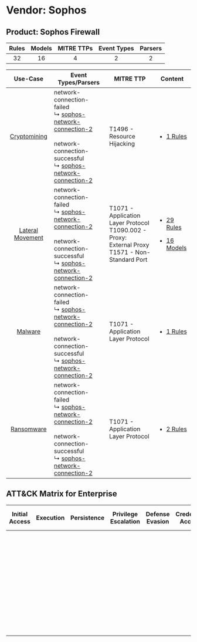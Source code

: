 Vendor: Sophos
==============
Product: Sophos Firewall
------------------------
| Rules | Models | MITRE TTPs | Event Types | Parsers |
|:-----:|:------:|:----------:|:-----------:|:-------:|
|  32   |   16   |     4      |      2      |    2    |

|                           Use-Case                           | Event Types/Parsers                                                                                                                                                                                                                                      | MITRE TTP                                                                                                | Content                                                                                                              |
|:------------------------------------------------------------:| -------------------------------------------------------------------------------------------------------------------------------------------------------------------------------------------------------------------------------------------------------- | -------------------------------------------------------------------------------------------------------- | -------------------------------------------------------------------------------------------------------------------- |
|     [Cryptomining](../../../UseCases/uc_cryptomining.md)     |  network-connection-failed<br> ↳ [sophos-network-connection-2](Parsers/parserContent_sophos-network-connection-2.md)<br><br> network-connection-successful<br> ↳ [sophos-network-connection-2](Parsers/parserContent_sophos-network-connection-2.md)<br> | T1496 - Resource Hijacking<br>                                                                           | [<ul><li>1 Rules</li></ul>](Rules_Models/r_m_sophos_sophos_firewall_Cryptomining.md)                                 |
| [Lateral Movement](../../../UseCases/uc_lateral_movement.md) |  network-connection-failed<br> ↳ [sophos-network-connection-2](Parsers/parserContent_sophos-network-connection-2.md)<br><br> network-connection-successful<br> ↳ [sophos-network-connection-2](Parsers/parserContent_sophos-network-connection-2.md)<br> | T1071 - Application Layer Protocol<br>T1090.002 - Proxy: External Proxy<br>T1571 - Non-Standard Port<br> | [<ul><li>29 Rules</li></ul><ul><li>16 Models</li></ul>](Rules_Models/r_m_sophos_sophos_firewall_Lateral_Movement.md) |
|          [Malware](../../../UseCases/uc_malware.md)          |  network-connection-failed<br> ↳ [sophos-network-connection-2](Parsers/parserContent_sophos-network-connection-2.md)<br><br> network-connection-successful<br> ↳ [sophos-network-connection-2](Parsers/parserContent_sophos-network-connection-2.md)<br> | T1071 - Application Layer Protocol<br>                                                                   | [<ul><li>1 Rules</li></ul>](Rules_Models/r_m_sophos_sophos_firewall_Malware.md)                                      |
|       [Ransomware](../../../UseCases/uc_ransomware.md)       |  network-connection-failed<br> ↳ [sophos-network-connection-2](Parsers/parserContent_sophos-network-connection-2.md)<br><br> network-connection-successful<br> ↳ [sophos-network-connection-2](Parsers/parserContent_sophos-network-connection-2.md)<br> | T1071 - Application Layer Protocol<br>                                                                   | [<ul><li>2 Rules</li></ul>](Rules_Models/r_m_sophos_sophos_firewall_Ransomware.md)                                   |

ATT&CK Matrix for Enterprise
----------------------------
| Initial Access | Execution | Persistence | Privilege Escalation | Defense Evasion | Credential Access | Discovery | Lateral Movement | Collection | Command and Control                                                                                                                                                                                                                                                                           | Exfiltration | Impact                                                                  |
| -------------- | --------- | ----------- | -------------------- | --------------- | ----------------- | --------- | ---------------- | ---------- | --------------------------------------------------------------------------------------------------------------------------------------------------------------------------------------------------------------------------------------------------------------------------------------------- | ------------ | ----------------------------------------------------------------------- |
|                |           |             |                      |                 |                   |           |                  |            | [Non-Standard Port](https://attack.mitre.org/techniques/T1571)<br><br>[Proxy: External Proxy](https://attack.mitre.org/techniques/T1090/002)<br><br>[Application Layer Protocol](https://attack.mitre.org/techniques/T1071)<br><br>[Proxy](https://attack.mitre.org/techniques/T1090)<br><br> |              | [Resource Hijacking](https://attack.mitre.org/techniques/T1496)<br><br> |